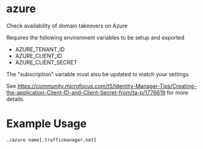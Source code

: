 # azure
Check availability of domain takeovers on Azure

Requires the following environment variables to be setup and exported
* AZURE_TENANT_ID
* AZURE_CLIENT_ID
* AZURE_CLIENT_SECRET

The "subscription" variable must also be updated to match your settings

See https://community.microfocus.com/t5/Identity-Manager-Tips/Creating-the-application-Client-ID-and-Client-Secret-from/ta-p/1776619 for more details.

# Example Usage
`./azure name[.trafficmanager.net]`
